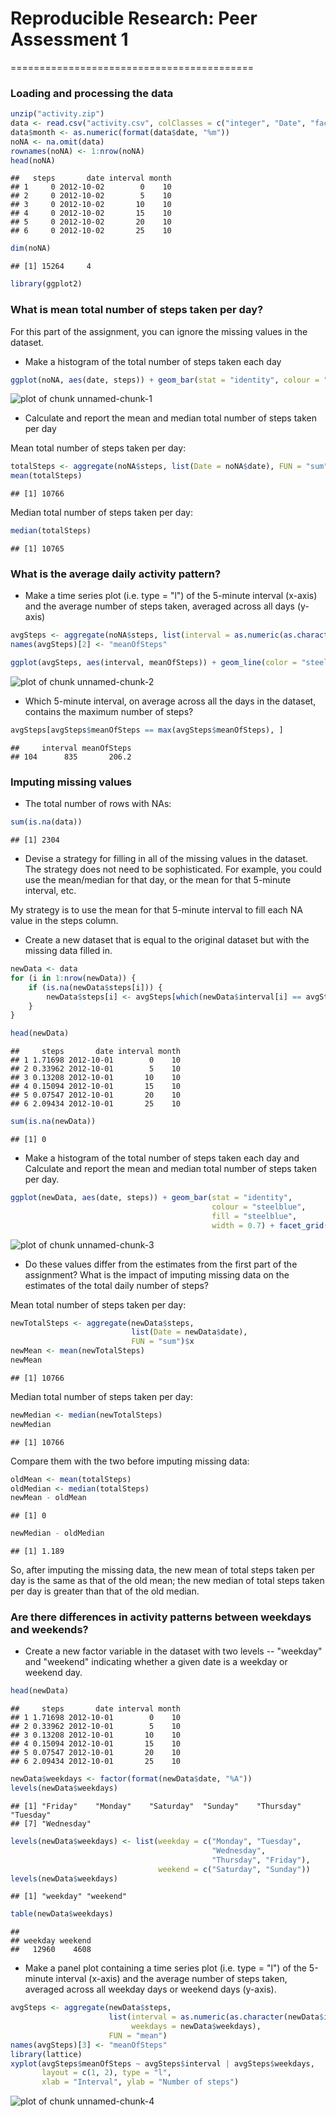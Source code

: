 # Reproducible Research: Peer Assessment 1
==========================================

### Loading and processing the data

```r
unzip("activity.zip")
data <- read.csv("activity.csv", colClasses = c("integer", "Date", "factor"))
data$month <- as.numeric(format(data$date, "%m"))
noNA <- na.omit(data)
rownames(noNA) <- 1:nrow(noNA)
head(noNA)
```

```
##   steps       date interval month
## 1     0 2012-10-02        0    10
## 2     0 2012-10-02        5    10
## 3     0 2012-10-02       10    10
## 4     0 2012-10-02       15    10
## 5     0 2012-10-02       20    10
## 6     0 2012-10-02       25    10
```

```r
dim(noNA)
```

```
## [1] 15264     4
```

```r
library(ggplot2)
```


### What is mean total number of steps taken per day?
For this part of the assignment, you can ignore the missing values in the dataset.

* Make a histogram of the total number of steps taken each day

```r
ggplot(noNA, aes(date, steps)) + geom_bar(stat = "identity", colour = "steelblue", fill = "steelblue", width = 0.7) + facet_grid(. ~ month, scales = "free") + labs(title = "Histogram of Total Number of Steps Taken Each Day", x = "Date", y = "Total number of steps")
```

![plot of chunk unnamed-chunk-1](figure/unnamed-chunk-1.png) 

* Calculate and report the mean and median total number of steps taken per day

Mean total number of steps taken per day:

```r
totalSteps <- aggregate(noNA$steps, list(Date = noNA$date), FUN = "sum")$x
mean(totalSteps)
```

```
## [1] 10766
```
Median total number of steps taken per day:

```r
median(totalSteps)
```

```
## [1] 10765
```

### What is the average daily activity pattern?
* Make a time series plot (i.e. type = "l") of the 5-minute interval (x-axis) and the average number of steps taken, averaged across all days (y-axis)


```r
avgSteps <- aggregate(noNA$steps, list(interval = as.numeric(as.character(noNA$interval))), FUN = "mean")
names(avgSteps)[2] <- "meanOfSteps"

ggplot(avgSteps, aes(interval, meanOfSteps)) + geom_line(color = "steelblue", size = 0.8) + labs(title = "Time Series Plot of the 5-minute Interval", x = "5-minute intervals", y = "Average Number of Steps Taken")
```

![plot of chunk unnamed-chunk-2](figure/unnamed-chunk-2.png) 

* Which 5-minute interval, on average across all the days in the dataset, contains the maximum number of steps?

```r
avgSteps[avgSteps$meanOfSteps == max(avgSteps$meanOfSteps), ]
```

```
##     interval meanOfSteps
## 104      835       206.2
```

### Imputing missing values
* The total number of rows with NAs:


```r
sum(is.na(data))
```

```
## [1] 2304
```

* Devise a strategy for filling in all of the missing values in the dataset. The strategy does not need to be sophisticated. For example, you could use the mean/median for that day, or the mean for that 5-minute interval, etc.

My strategy is to use the mean for that 5-minute interval to fill each NA value in the steps column.

* Create a new dataset that is equal to the original dataset but with the missing data filled in.


```r
newData <- data 
for (i in 1:nrow(newData)) {
    if (is.na(newData$steps[i])) {
        newData$steps[i] <- avgSteps[which(newData$interval[i] == avgSteps$interval), ]$meanOfSteps
    }
}

head(newData)
```

```
##     steps       date interval month
## 1 1.71698 2012-10-01        0    10
## 2 0.33962 2012-10-01        5    10
## 3 0.13208 2012-10-01       10    10
## 4 0.15094 2012-10-01       15    10
## 5 0.07547 2012-10-01       20    10
## 6 2.09434 2012-10-01       25    10
```

```r
sum(is.na(newData))
```

```
## [1] 0
```

* Make a histogram of the total number of steps taken each day and Calculate and report the mean and median total number of steps taken per day. 


```r
ggplot(newData, aes(date, steps)) + geom_bar(stat = "identity",
                                             colour = "steelblue",
                                             fill = "steelblue",
                                             width = 0.7) + facet_grid(. ~ month, scales = "free") + labs(title = "Histogram of Total Number of Steps Taken Each Day (no missing data)", x = "Date", y = "Total number of steps")
```

![plot of chunk unnamed-chunk-3](figure/unnamed-chunk-3.png) 

* Do these values differ from the estimates from the first part of the assignment? What is the impact of imputing missing data on the estimates of the total daily number of steps?

Mean total number of steps taken per day:

```r
newTotalSteps <- aggregate(newData$steps, 
                           list(Date = newData$date), 
                           FUN = "sum")$x
newMean <- mean(newTotalSteps)
newMean
```

```
## [1] 10766
```
Median total number of steps taken per day:

```r
newMedian <- median(newTotalSteps)
newMedian
```

```
## [1] 10766
```
Compare them with the two before imputing missing data:

```r
oldMean <- mean(totalSteps)
oldMedian <- median(totalSteps)
newMean - oldMean
```

```
## [1] 0
```

```r
newMedian - oldMedian
```

```
## [1] 1.189
```
So, after imputing the missing data, the new mean of total steps taken per day is the same as that of the old mean; the new median of total steps taken per day is greater than that of the old median.

### Are there differences in activity patterns between weekdays and weekends?

* Create a new factor variable in the dataset with two levels -- "weekday" and "weekend" indicating whether a given date is a weekday or weekend day.


```r
head(newData)
```

```
##     steps       date interval month
## 1 1.71698 2012-10-01        0    10
## 2 0.33962 2012-10-01        5    10
## 3 0.13208 2012-10-01       10    10
## 4 0.15094 2012-10-01       15    10
## 5 0.07547 2012-10-01       20    10
## 6 2.09434 2012-10-01       25    10
```

```r
newData$weekdays <- factor(format(newData$date, "%A"))
levels(newData$weekdays)
```

```
## [1] "Friday"    "Monday"    "Saturday"  "Sunday"    "Thursday"  "Tuesday"  
## [7] "Wednesday"
```

```r
levels(newData$weekdays) <- list(weekday = c("Monday", "Tuesday",
                                             "Wednesday", 
                                             "Thursday", "Friday"),
                                 weekend = c("Saturday", "Sunday"))
levels(newData$weekdays)
```

```
## [1] "weekday" "weekend"
```

```r
table(newData$weekdays)
```

```
## 
## weekday weekend 
##   12960    4608
```

* Make a panel plot containing a time series plot (i.e. type = "l") of the 5-minute interval (x-axis) and the average number of steps taken, averaged across all weekday days or weekend days (y-axis).


```r
avgSteps <- aggregate(newData$steps, 
                      list(interval = as.numeric(as.character(newData$interval)), 
                           weekdays = newData$weekdays),
                      FUN = "mean")
names(avgSteps)[3] <- "meanOfSteps"
library(lattice)
xyplot(avgSteps$meanOfSteps ~ avgSteps$interval | avgSteps$weekdays, 
       layout = c(1, 2), type = "l", 
       xlab = "Interval", ylab = "Number of steps")
```

![plot of chunk unnamed-chunk-4](figure/unnamed-chunk-4.png) 
